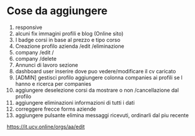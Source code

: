 # Cose da aggiungere

1. responsive
2. alcuni fix immagini profili e blog (Online sito)
3. I badge corsi in base al prezzo e tipo corso 
5. Creazione profilo azienda /edit /eliminazione
6. company /edit /
7. company /delete
8. Annunci di lavoro sezione
9. dashboard user inserire dove puo vedere/modificare il cv caricato
10.  [ADMIN] gestisci profilo aggiungere colonna companies ai profili se l hanno e ricerca per companies
11. aggiungere deselezione corsi da mostrare o non /cancellazione dal profilo
12. aggiungere eliminazioni informazioni di tutti i dati
13. correggere frecce forms aziende
14. aggiungere pulsante elimina messaggi ricevuti, ordinarli dal piu recente

https://it.ucv.online/orgs/aa/edit

